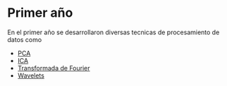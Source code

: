 # Primer año

En el primer año se desarrollaron diversas tecnicas de procesamiento de datos como 
+ [PCA](https://github.com/pandao/editor.md "PCA")
+ [ICA](https://github.com/pandao/editor.md "ICA")
+ [Transformada de Fourier](https://github.com/pandao/editor.md "Transformada de Fourier")
+ [Wavelets](https://github.com/pandao/editor.md "Wavelets")
